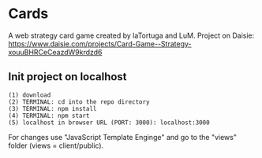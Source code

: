 # Cards
A web strategy card game created by laTortuga and LuM.
Project on Daisie: https://www.daisie.com/projects/Card-Game--Strategy-xouuBHRCeCeazdW9krdzd6


## Init project on localhost

```
(1) download
(2) TERMINAL: cd into the repo directory
(3) TERMINAL: npm install
(4) TERMINAL: npm start
(5) localhost in browser URL (PORT: 3000): localhost:3000 
```
For changes use "JavaScript Template Enginge" and go to the "views" folder (views = client/public).
